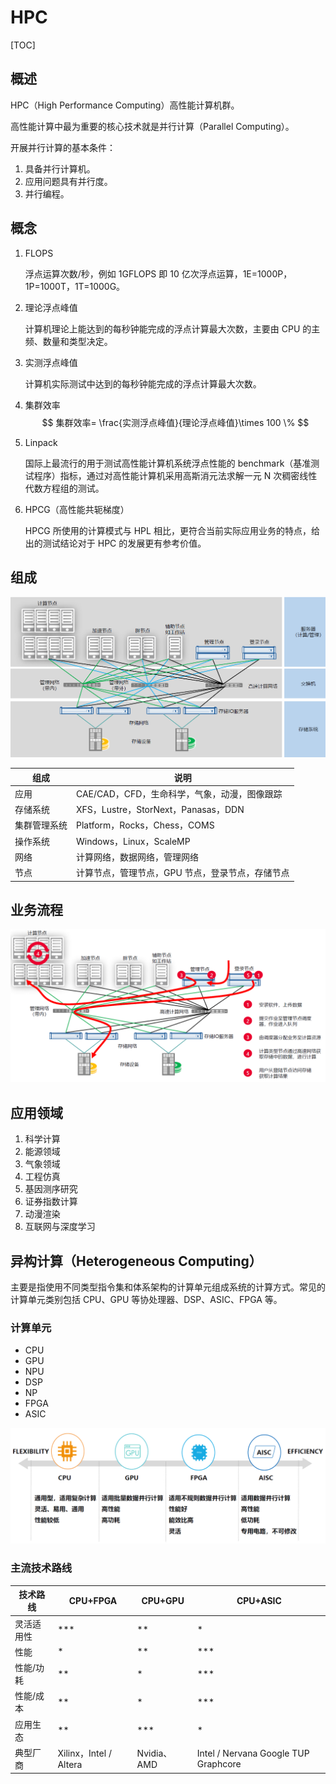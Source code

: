 # HPC

[TOC]

## 概述

HPC（High Performance Computing）高性能计算机群。

高性能计算中最为重要的核心技术就是并行计算（Parallel Computing）。

开展并行计算的基本条件：

1. 具备并行计算机。
2. 应用问题具有并行度。
3. 并行编程。

## 概念

1. FLOPS

   浮点运算次数/秒，例如 1GFLOPS 即 10 亿次浮点运算，1E=1000P，1P=1000T，1T=1000G。

2. 理论浮点峰值

   计算机理论上能达到的每秒钟能完成的浮点计算最大次数，主要由 CPU 的主频、数量和类型决定。

3. 实测浮点峰值

   计算机实际测试中达到的每秒钟能完成的浮点计算最大次数。

4. 集群效率
   $$
   集群效率= \frac{实测浮点峰值}{理论浮点峰值}\times 100 \%
   $$

5. Linpack

   国际上最流行的用于测试高性能计算机系统浮点性能的 benchmark（基准测试程序）指标，通过对高性能计算机采用高斯消元法求解一元 N 次稠密线性代数方程组的测试。

6. HPCG（高性能共轭梯度）

   HPCG 所使用的计算模式与 HPL 相比，更符合当前实际应用业务的特点，给出的测试结论对于 HPC 的发展更有参考价值。

##  组成

![](../Image/h/hpc_arch.png)

| 组成 | 说明 |
|----|----|
| 应用 | CAE/CAD，CFD，生命科学，气象，动漫，图像跟踪 |
| 存储系统 | XFS，Lustre，StorNext，Panasas，DDN |
| 集群管理系统 | Platform，Rocks，Chess，COMS |
| 操作系统 | Windows，Linux，ScaleMP |
| 网络 | 计算网络，数据网络，管理网络 |
| 节点 | 计算节点，管理节点，GPU 节点，登录节点，存储节点 |

## 业务流程

![](../Image/h/hpc_ywlc.png)

## 应用领域

1. 科学计算
2. 能源领域
3. 气象领域
4. 工程仿真
5. 基因测序研究
6. 证券指数计算
7. 动漫渲染
8. 互联网与深度学习

## 异构计算（Heterogeneous Computing）

主要是指使用不同类型指令集和体系架构的计算单元组成系统的计算方式。常见的计算单元类别包括 CPU、GPU 等协处理器、DSP、ASIC、FPGA 等。

### 计算单元

* CPU
* GPU
* NPU
* DSP
* NP
* FPGA
* ASIC

![](../Image/c/cpu_unit.png)

### 主流技术路线

| 技术路线   | CPU+FPGA               | CPU+GPU     | CPU+ASIC                                |
| ---------- | ---------------------- | ----------- | --------------------------------------- |
| 灵活适用性 | ***                    | **          | *                                       |
| 性能       | *                      | **          | ***                                     |
| 性能/功耗  | **                     | *           | ***                                     |
| 性能/成本  | **                     | *           | ***                                     |
| 应用生态   | **                     | ***         | *                                       |
| 典型厂商   | Xilinx，Intel / Altera | Nvidia、AMD | Intel / Nervana  Google  TUP  Graphcore |

